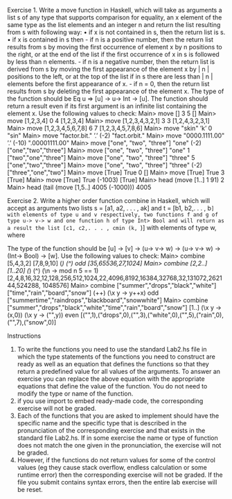 Exercise 1.
Write a move function in Haskell, which will take as arguments a list s of any type that supports comparison for equality, an x element of the same type as the list elements and an integer n and return the list resulting from s with following way:
• if x is not contained in s, then the return list is s.
• if x is contained in s then
	- if n is a positive number, then the return list results from s by moving the first 	occurrence of element x by n positions to the right, or at the end of the list if the 	first occurrence of x in s is followed by less than n elements.
	- if n is a negative number, then the return list is derived from s by moving the first 		appearance of the element x by | n | positions to the left, or at the top of 	the list if in s there are less than | n | elements before the first appearance of x.
	- if n = 0, then the return list results from s by deleting the first appearance of the 	element x. 
The type of the function should be Eq u => [u] -> u-> Int -> [u]. The function should return a result even if its first argument is an infinite list containing the element x.
Use the following values to check:
Main> move [] 3 5
[]
Main> move [1,2,3,4] 0 4
[1,2,3,4]
Main> move [1,2,3,4,3,2,1] 3 3
[1,2,4,3,2,3,1]
Main> move [1,2,3,4,5,6,7,8] 6 7
[1,2,3,4,5,7,8,6]
Main> move "skin" ’k’ 0
"sin"
Main> move "factor.bit." ’.’ (-2)
"fact.orbit."
Main> move "0000.1111.00" ’.’ (-10)
".00001111.00"
Main> move ["one", "two", "three"] "one" (-2)
["one","two","three"]
Main> move ["one", "two", "three"] "one" 1
["two","one","three"]
Main> move ["one", "two", "three"] "three" 5
["one","two","three"]
Main> move ["one", "two", "three"] "three" (-2)
["three","one","two"]
Main> move [True] True 0
[]
Main> move [True] True 3
[True]
Main> move [True] True (-1003)
[True]
Main> head (move [1..] 1 91)
2
Main> head (tail (move [1,5..] 4005 (-1000)))
4005


Exercise 2.
Write a higher order function combine in Haskell, which will accept as arguments two lists s = [a1, a2, . . . , ak] and t = [b1, b2,. . . , b`] with elements of type u and v respectively, two functions f and g of type u-> v-> w and one function h of type Int> Bool and will return as a result the list [c1, c2,. . . , cmin (k, `)] with elements of type w, where
 
The type of the function should be [u] -> [v] -> (u-> v-> w) -> (u-> v-> w) -> (Int-> Bool) -> [w].
Use the following values to check:
Main> combine [5,4,3,2] [7,8,9,10] (*) (^) odd
[35,65536,27,1024]
Main> combine [2,2..] [1..20] (*) (^) (\n -> mod n 5 == 1)
[2,4,8,16,32,12,128,256,512,1024,22,4096,8192,16384,32768,32,131072,262144,524288,
1048576]
Main> combine ["summer","drops","black","white"] ["time","rain","board","snow"]
(++) (\x y -> y++x) odd
["summertime","raindrops","blackboard","snowwhite"]
Main> combine ["summer","drops","black","white","time","rain","board","snow"] [1..]
(\x y -> (x,0)) (\x y -> ("",y)) even
[("",1),("drops",0),("",3),("white",0),("",5),("rain",0),("",7),("snow",0)]


Instructions
1)	To write the functions you need to use the standard Lab2.hs file in which the type statements of the functions you need to construct are ready as well as an equation that defines the functions so that they return a predefined value for all values of the arguments. To answer an exercise you can replace the above equation with the appropriate equations that define the value of the function. You do not need to modify the type or name of the function.
2)	if you use import to embed ready-made code, the corresponding exercise will not be graded.
3)	Each of the functions that you are asked to implement should have the specific name and the specific type that is described in the pronunciation of the corresponding exercise and that exists in the standard file Lab2.hs. If in some exercise the name or type of function does not match the one given in the pronunciation, the exercise will not be graded.
4)	However, if the functions do not return values for some of the control values (eg they cause stack overflow, endless calculation or some runtime error) then the corresponding exercise will not be graded. If the file you submit contains syntax errors, then the entire lab exercise will be reset.


